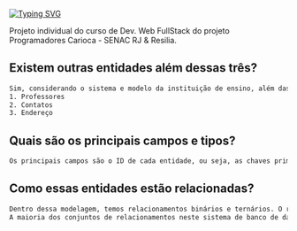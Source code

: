 
[![Typing SVG](https://readme-typing-svg.herokuapp.com/?color=ffd700&size=40&center=true&vCenter=true&width=1000&lines=+PROJETO+INDIVIDUAL+4+-ADRIANO+RODRIGUES)](https://git.io/typing-svg)


Projeto individual do curso de Dev. Web FullStack do projeto Programadores Carioca - SENAC RJ & Resilia.

## Existem outras entidades além dessas três?

```sh
Sim, considerando o sistema e modelo da instituição de ensino, além das entidades solicitadas (curso, turmas e alunos), foi necessário adicionar mais 3 entidades, sendo elas:
1. Professores
2. Contatos
3. Endereço
```

## Quais são os principais campos e tipos?

```sh
Os principais campos são o ID de cada entidade, ou seja, as chaves primárias. Esse campos, em sua maioria, são varchar. 
```

## Como essas entidades estão relacionadas?

```sh
Dentro dessa modelagem, temos relacionamentos binários e ternários. O relacionamento Cursos-Turmas é um exemplo de um conjunto de relacionamentos binários - isto é, ele envolve dois conjuntos de entidades. 
A maioria dos conjuntos de relacionamentos neste sistema de banco de dados é binária. Porém, existem conjuntos de relacionamentos que envolvem mais de dois conjuntos de entidades, como o relacionamento entre Cursos-Turmas-Alunos. 
```
